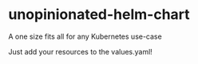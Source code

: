 # unopinionated-helm-chart
A one size fits all for any Kubernetes use-case

Just add your resources to the values.yaml!
